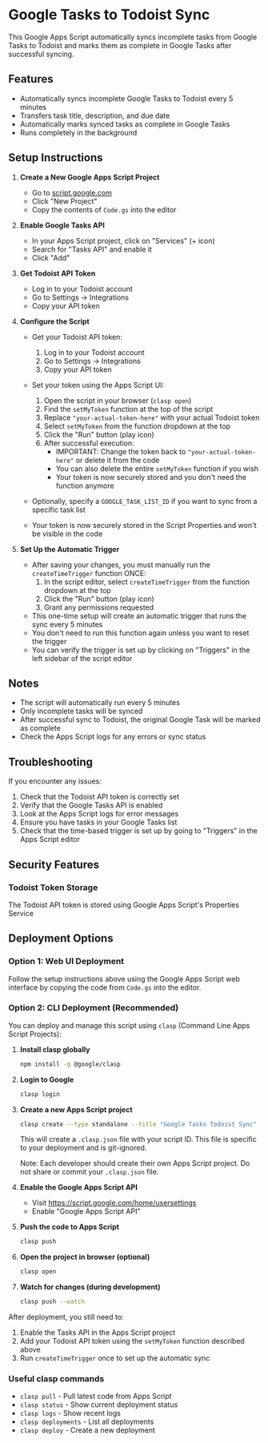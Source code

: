 # Google Tasks to Todoist Sync

This Google Apps Script automatically syncs incomplete tasks from Google Tasks to Todoist and marks them as complete in Google Tasks after successful syncing.

## Features

- Automatically syncs incomplete Google Tasks to Todoist every 5 minutes
- Transfers task title, description, and due date
- Automatically marks synced tasks as complete in Google Tasks
- Runs completely in the background

## Setup Instructions

1. **Create a New Google Apps Script Project**
   - Go to [script.google.com](https://script.google.com)
   - Click "New Project"
   - Copy the contents of `Code.gs` into the editor

2. **Enable Google Tasks API**
   - In your Apps Script project, click on "Services" (+ icon)
   - Search for "Tasks API" and enable it
   - Click "Add"

3. **Get Todoist API Token**
   - Log in to your Todoist account
   - Go to Settings → Integrations
   - Copy your API token

4. **Configure the Script**
   - Get your Todoist API token:
     1. Log in to your Todoist account
     2. Go to Settings → Integrations
     3. Copy your API token
   
   - Set your token using the Apps Script UI:
     1. Open the script in your browser (`clasp open`)
     2. Find the `setMyToken` function at the top of the script
     3. Replace `"your-actual-token-here"` with your actual Todoist token
     4. Select `setMyToken` from the function dropdown at the top
     5. Click the "Run" button (play icon)
     6. After successful execution:
        - IMPORTANT: Change the token back to `"your-actual-token-here"` or delete it from the code
        - You can also delete the entire `setMyToken` function if you wish
        - Your token is now securely stored and you don't need the function anymore
   
   - Optionally, specify a `GOOGLE_TASK_LIST_ID` if you want to sync from a specific task list
   - Your token is now securely stored in the Script Properties and won't be visible in the code

5. **Set Up the Automatic Trigger**
   - After saving your changes, you must manually run the `createTimeTrigger` function ONCE:
     1. In the script editor, select `createTimeTrigger` from the function dropdown at the top
     2. Click the "Run" button (play icon)
     3. Grant any permissions requested
   - This one-time setup will create an automatic trigger that runs the sync every 5 minutes
   - You don't need to run this function again unless you want to reset the trigger
   - You can verify the trigger is set up by clicking on "Triggers" in the left sidebar of the script editor

## Notes

- The script will automatically run every 5 minutes
- Only incomplete tasks will be synced
- After successful sync to Todoist, the original Google Task will be marked as complete
- Check the Apps Script logs for any errors or sync status

## Troubleshooting

If you encounter any issues:
1. Check that the Todoist API token is correctly set
2. Verify that the Google Tasks API is enabled
3. Look at the Apps Script logs for error messages
4. Ensure you have tasks in your Google Tasks list
5. Check that the time-based trigger is set up by going to "Triggers" in the Apps Script editor

## Security Features

### Todoist Token Storage
The Todoist API token is stored using Google Apps Script's Properties Service


## Deployment Options

### Option 1: Web UI Deployment
Follow the setup instructions above using the Google Apps Script web interface by copying the code from `Code.gs` into the editor.

### Option 2: CLI Deployment (Recommended)
You can deploy and manage this script using `clasp` (Command Line Apps Script Projects):

1. **Install clasp globally**
   ```bash
   npm install -g @google/clasp
   ```

2. **Login to Google**
   ```bash
   clasp login
   ```

3. **Create a new Apps Script project**
   ```bash
   clasp create --type standalone --title "Google Tasks Todoist Sync"
   ```
   This will create a `.clasp.json` file with your script ID. This file is specific to your deployment and is git-ignored.
   
   Note: Each developer should create their own Apps Script project. Do not share or commit your `.clasp.json` file.

4. **Enable the Google Apps Script API**
   - Visit https://script.google.com/home/usersettings
   - Enable "Google Apps Script API"

5. **Push the code to Apps Script**
   ```bash
   clasp push
   ```

6. **Open the project in browser (optional)**
   ```bash
   clasp open
   ```

7. **Watch for changes (during development)**
   ```bash
   clasp push --watch
   ```

After deployment, you still need to:
1. Enable the Tasks API in the Apps Script project
2. Add your Todoist API token using the `setMyToken` function described above
3. Run `createTimeTrigger` once to set up the automatic sync

### Useful clasp commands
- `clasp pull` - Pull latest code from Apps Script
- `clasp status` - Show current deployment status
- `clasp logs` - Show recent logs
- `clasp deployments` - List all deployments
- `clasp deploy` - Create a new deployment 